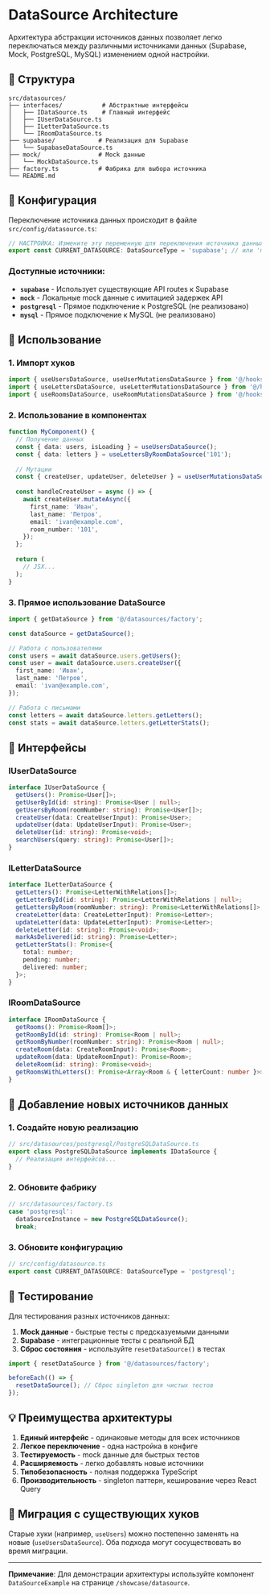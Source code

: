 # DataSource Architecture

Архитектура абстракции источников данных позволяет легко переключаться между различными источниками данных (Supabase, Mock, PostgreSQL, MySQL) изменением одной настройки.

## 📁 Структура

```
src/datasources/
├── interfaces/           # Абстрактные интерфейсы
│   ├── IDataSource.ts    # Главный интерфейс
│   ├── IUserDataSource.ts
│   ├── ILetterDataSource.ts
│   └── IRoomDataSource.ts
├── supabase/            # Реализация для Supabase
│   └── SupabaseDataSource.ts
├── mock/                # Mock данные
│   └── MockDataSource.ts
├── factory.ts           # Фабрика для выбора источника
└── README.md
```

## 🔧 Конфигурация

Переключение источника данных происходит в файле `src/config/datasource.ts`:

```typescript
// НАСТРОЙКА: Измените эту переменную для переключения источника данных
export const CURRENT_DATASOURCE: DataSourceType = 'supabase'; // или 'mock'
```

### Доступные источники:

- **`supabase`** - Использует существующие API routes к Supabase
- **`mock`** - Локальные mock данные с имитацией задержек API
- **`postgresql`** - Прямое подключение к PostgreSQL (не реализовано)
- **`mysql`** - Прямое подключение к MySQL (не реализовано)

## 🎯 Использование

### 1. Импорт хуков

```typescript
import { useUsersDataSource, useUserMutationsDataSource } from '@/hooks/useUsersDataSource';
import { useLettersDataSource, useLetterMutationsDataSource } from '@/hooks/useLettersDataSource';
import { useRoomsDataSource, useRoomMutationsDataSource } from '@/hooks/useRoomsDataSource';
```

### 2. Использование в компонентах

```typescript
function MyComponent() {
  // Получение данных
  const { data: users, isLoading } = useUsersDataSource();
  const { data: letters } = useLettersByRoomDataSource('101');
  
  // Мутации
  const { createUser, updateUser, deleteUser } = useUserMutationsDataSource();
  
  const handleCreateUser = async () => {
    await createUser.mutateAsync({
      first_name: 'Иван',
      last_name: 'Петров',
      email: 'ivan@example.com',
      room_number: '101',
    });
  };
  
  return (
    // JSX...
  );
}
```

### 3. Прямое использование DataSource

```typescript
import { getDataSource } from '@/datasources/factory';

const dataSource = getDataSource();

// Работа с пользователями
const users = await dataSource.users.getUsers();
const user = await dataSource.users.createUser({
  first_name: 'Иван',
  last_name: 'Петров',
  email: 'ivan@example.com',
});

// Работа с письмами
const letters = await dataSource.letters.getLetters();
const stats = await dataSource.letters.getLetterStats();
```

## 🔌 Интерфейсы

### IUserDataSource
```typescript
interface IUserDataSource {
  getUsers(): Promise<User[]>;
  getUserById(id: string): Promise<User | null>;
  getUsersByRoom(roomNumber: string): Promise<User[]>;
  createUser(data: CreateUserInput): Promise<User>;
  updateUser(data: UpdateUserInput): Promise<User>;
  deleteUser(id: string): Promise<void>;
  searchUsers(query: string): Promise<User[]>;
}
```

### ILetterDataSource
```typescript
interface ILetterDataSource {
  getLetters(): Promise<LetterWithRelations[]>;
  getLetterById(id: string): Promise<LetterWithRelations | null>;
  getLettersByRoom(roomNumber: string): Promise<LetterWithRelations[]>;
  createLetter(data: CreateLetterInput): Promise<Letter>;
  updateLetter(data: UpdateLetterInput): Promise<Letter>;
  deleteLetter(id: string): Promise<void>;
  markAsDelivered(id: string): Promise<Letter>;
  getLetterStats(): Promise<{
    total: number;
    pending: number;
    delivered: number;
  }>;
}
```

### IRoomDataSource
```typescript
interface IRoomDataSource {
  getRooms(): Promise<Room[]>;
  getRoomById(id: string): Promise<Room | null>;
  getRoomByNumber(roomNumber: string): Promise<Room | null>;
  createRoom(data: CreateRoomInput): Promise<Room>;
  updateRoom(data: UpdateRoomInput): Promise<Room>;
  deleteRoom(id: string): Promise<void>;
  getRoomsWithLetters(): Promise<Array<Room & { letterCount: number }>>;
}
```

## 🚀 Добавление новых источников данных

### 1. Создайте новую реализацию

```typescript
// src/datasources/postgresql/PostgreSQLDataSource.ts
export class PostgreSQLDataSource implements IDataSource {
  // Реализация интерфейсов...
}
```

### 2. Обновите фабрику

```typescript
// src/datasources/factory.ts
case 'postgresql':
  dataSourceInstance = new PostgreSQLDataSource();
  break;
```

### 3. Обновите конфигурацию

```typescript
// src/config/datasource.ts
export const CURRENT_DATASOURCE: DataSourceType = 'postgresql';
```

## 🧪 Тестирование

Для тестирования разных источников данных:

1. **Mock данные** - быстрые тесты с предсказуемыми данными
2. **Supabase** - интеграционные тесты с реальной БД
3. **Сброс состояния** - используйте `resetDataSource()` в тестах

```typescript
import { resetDataSource } from '@/datasources/factory';

beforeEach(() => {
  resetDataSource(); // Сброс singleton для чистых тестов
});
```

## 💡 Преимущества архитектуры

1. **Единый интерфейс** - одинаковые методы для всех источников
2. **Легкое переключение** - одна настройка в конфиге
3. **Тестируемость** - mock данные для быстрых тестов
4. **Расширяемость** - легко добавлять новые источники
5. **Типобезопасность** - полная поддержка TypeScript
6. **Производительность** - singleton паттерн, кеширование через React Query

## 🔧 Миграция с существующих хуков

Старые хуки (например, `useUsers`) можно постепенно заменять на новые (`useUsersDataSource`). Оба подхода могут сосуществовать во время миграции.

---

**Примечание**: Для демонстрации архитектуры используйте компонент `DataSourceExample` на странице `/showcase/datasource`. 
 
 
 
 